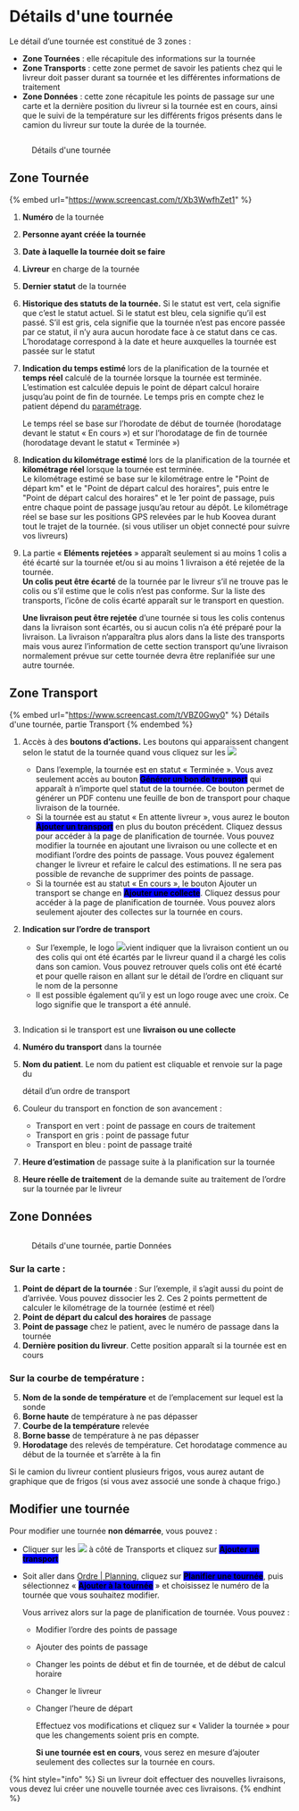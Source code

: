 # Détails d'une tournée

Le détail d’une tournée est constitué de 3 zones :

* **Zone Tournées** : elle récapitule des informations sur la tournée
* **Zone Transports** : cette zone permet de savoir les patients chez qui le livreur doit passer durant sa tournée et les différentes informations de traitement
* **Zone Données** : cette zone récapitule les points de passage sur une carte et la dernière position du livreur si la tournée est en cours, ainsi que le suivi de la température sur les différents frigos présents dans le camion du livreur sur toute la durée de la tournée.

<figure><img src="../../../../.gitbook/assets/Formations CLB12.png" alt=""><figcaption><p>Détails d'une tournée</p></figcaption></figure>

## Zone Tournée

{% embed url="https://www.screencast.com/t/Xb3WwfhZet1" %}

1. **Numéro** de la tournée
2. **Personne ayant créée la tournée**
3. **Date à laquelle la tournée doit se faire**
4. **Livreur** en charge de la tournée
5. **Dernier** **statut** de la tournée
6. **Historique des statuts de la tournée.** Si le statut est vert, cela signifie que c’est le statut actuel. Si le statut est bleu, cela signifie qu’il est passé. S’il est gris, cela signifie que la tournée n’est pas encore passée par ce statut, il n’y aura aucun horodate face à ce statut dans ce cas. L’horodatage correspond à la date et heure auxquelles la tournée est passée sur le statut
7.  **Indication du temps estimé** lors de la planification de la tournée et **temps réel** calculé de la tournée lorsque la tournée est terminée.\
    L’estimation est calculée depuis le point de départ calcul horaire jusqu’au point de fin de tournée. Le temps pris en compte chez le patient dépend du [paramétrage](../../../../parametrages/track/tournees.md).

    Le temps réel se base sur l’horodate de début de tournée (horodatage devant le statut « En cours ») et sur l’horodatage de fin de tournée (horodatage devant le statut « Terminée »)
8. **Indication du kilométrage estimé** lors de la planification de la tournée et **kilométrage réel** lorsque la tournée est terminée.\
   Le kilométrage estimé se base sur le kilométrage entre le "Point de départ km" et le "Point de départ calcul des horaires", puis entre le "Point de départ calcul des horaires" et le 1er point de passage, puis entre chaque point de passage jusqu’au retour au dépôt. Le kilométrage réel se base sur les positions GPS relevées par le hub Koovea durant tout le trajet de la tournée. (si vous utiliser un objet connecté pour suivre vos livreurs)
9.  La partie « **Eléments rejetées** » apparaît seulement si au moins 1 colis a été écarté sur la tournée et/ou si au moins 1 livraison a été rejetée de la tournée. \
    **Un colis peut être écarté** de la tournée par le livreur s’il ne trouve pas le colis ou s’il estime que le colis n’est pas conforme. Sur la liste des transports, l’icône de colis écarté apparaît sur le transport en question.

    **Une livraison peut être rejetée** d’une tournée si tous les colis contenus dans la livraison sont écartés, ou si aucun colis n’a été préparé pour la livraison. La livraison n’apparaîtra plus alors dans la liste des transports mais vous aurez l’information de cette section transport qu’une livraison normalement prévue sur cette tournée devra être replanifiée sur une autre tournée.

## Zone Transport

{% embed url="https://www.screencast.com/t/VBZ0Gwy0" %}
Détails d'une tournée, partie Transport
{% endembed %}

1. Accès à des **boutons d’actions.** Les boutons qui apparaissent changent selon le statut de la tournée quand vous cliquez sur les ![](<../../../../.gitbook/assets/Capture d’écran 2023-02-06 à 12.07.16.png>)&#x20;
   * Dans l’exemple, la tournée est en statut « Terminée ». Vous avez seulement accès au bouton <mark style="background-color:blue;">**Générer un bon de transport**</mark> qui apparaît à n’importe quel statut de la tournée. Ce bouton permet de générer un PDF contenu une feuille de bon de transport pour chaque livraison de la tournée.
   * Si la tournée est au statut « En attente livreur », vous aurez le bouton <mark style="background-color:blue;">**Ajouter un transport**</mark> en plus du bouton précédent. Cliquez dessus pour accéder à la page de planification de tournée. Vous pouvez modifier la tournée en ajoutant une livraison ou une collecte et en modifiant l’ordre des points de passage. Vous pouvez également changer le livreur et refaire le calcul des estimations. Il ne sera pas possible de revanche de supprimer des points de passage.
   * Si la tournée est au statut « En cours », le bouton Ajouter un transport se change en <mark style="background-color:blue;">**Ajouter une collecte**</mark>. Cliquez dessus pour accéder à la page de planification de tournée. Vous pouvez alors seulement ajouter des collectes sur la tournée en cours.
2.  **Indication sur l’ordre de transport**

    * Sur l’exemple, le logo ![](<../../../../.gitbook/assets/colis écarté>)vient indiquer que la livraison contient un ou des colis qui ont été écartés par le livreur quand il a chargé les colis dans son camion. Vous pouvez retrouver quels colis ont été écarté et pour quelle raison en allant sur le détail de l’ordre en cliquant sur le nom de la personne
    * Il est possible également qu’il y est un logo rouge avec une croix. Ce logo signifie que le transport a été annulé.\
      &#x20;

    <figure><img src="../../../../.gitbook/assets/Capture d’écran 2023-02-03 à 16.55.40.png" alt=""><figcaption></figcaption></figure>
3. Indication si le transport est une **livraison ou une collecte**
4. **Numéro du transport** dans la tournée
5.  **Nom du patient**. Le nom du patient est cliquable et renvoie sur la page du

    détail d’un ordre de transport
6. Couleur du transport en fonction de son avancement :
   * Transport en vert : point de passage en cours de traitement
   * Transport en gris : point de passage futur
   * Transport en bleu : point de passage traité
7. **Heure d’estimation** de passage suite à la planification sur la tournée
8. **Heure réelle de traitement** de la demande suite au traitement de l’ordre sur la tournée par le livreur

## Zone Données

<figure><img src="../../../../.gitbook/assets/Formations CLB15.png" alt=""><figcaption><p>Détails d'une tournée, partie Données</p></figcaption></figure>

### Sur la carte :

1. **Point de départ de la tournée** : Sur l’exemple, il s’agit aussi du point de d’arrivée. Vous pouvez dissocier les 2. Ces 2 points permettent de calculer le kilométrage de la tournée (estimé et réel)
2. **Point de départ du calcul des horaires** de passage
3. **Point de passage** chez le patient, avec le numéro de passage dans la tournée
4. **Dernière position du livreur**. Cette position apparaît si la tournée est en cours

### Sur la courbe de température :&#x20;

5. **Nom de la sonde de température** et de l’emplacement sur lequel est la sonde
6. **Borne haute** de température à ne pas dépasser
7. **Courbe de la température** relevée
8. **Borne basse** de température à ne pas dépasser
9. **Horodatage** des relevés de température. Cet horodatage commence au début de la tournée et s’arrête à la fin

Si le camion du livreur contient plusieurs frigos, vous aurez autant de graphique que de frigos (si vous avez associé une sonde à chaque frigo.)

## Modifier une tournée

Pour modifier une tournée **non démarrée**, vous pouvez :

* Cliquer sur les ![](<../../../../.gitbook/assets/Capture d’écran 2023-02-06 à 12.07.16.png>) à côté de Transports et cliquez sur <mark style="background-color:blue;">**Ajouter un transport**</mark>
*   Soit aller dans [Ordre | Planning](../planning.md), cliquez sur <mark style="background-color:blue;">**Planifier une tournée**</mark>, puis sélectionnez « <mark style="background-color:blue;">**Ajouter à la tournée**</mark> » et choisissez le numéro de la tournée que vous souhaitez modifier.

    Vous arrivez alors sur la page de planification de tournée. Vous pouvez :

    * Modifier l’ordre des points de passage
    * Ajouter des points de passage
    * Changer les points de début et fin de tournée, et de début de calcul horaire
    * Changer le livreur
    *   Changer l’heure de départ

        Effectuez vos modifications et cliquez sur « Valider la tournée » pour que les changements soient pris en compte.

        **Si une tournée est en cours**, vous serez en mesure d’ajouter seulement des collectes sur la tournée en cours.

{% hint style="info" %}
Si un livreur doit effectuer des nouvelles livraisons, vous devez lui créer une nouvelle tournée avec ces livraisons.
{% endhint %}
